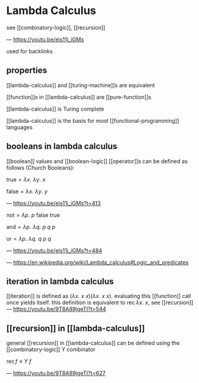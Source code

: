 # Lambda Calculus

see [[combinatory-logic]], [[recursion]]

&mdash; <https://youtu.be/eis11j_iGMs>

used for backlinks

## properties

[[lambda-calculus]] and [[turing-machine]]s are equivalent

[[function]]s in [[lambda-calculus]] are [[pure-function]]s

[[lambda-calculus]] is Turing complete

[[lambda-calculus]] is the basis for most [[functional-programming]] languages

## booleans in lambda calculus

[[boolean]] values and [[boolean-logic]] [[operator]]s can be defined as follows (Church Booleans):

$\text{true} = \lambda x.\ \lambda y.\ x$

$\text{false} = \lambda x.\ \lambda y.\ y$

&mdash; <https://youtu.be/eis11j_iGMs?t=413>

$\text{not} = \lambda p.\ p\ \text{false}\ \text{true}$

$\text{and} = \lambda p.\ \lambda q.\ p\ q\ p$

$\text{or} = \lambda p.\ \lambda q.\ q\ p\ q$

&mdash; <https://youtu.be/eis11j_iGMs?t=484>

&mdash; <https://en.wikipedia.org/wiki/Lambda_calculus#Logic_and_predicates>

## iteration in lambda calculus

[[iteration]] is defined as $(\lambda x.\ x\ x) (\lambda x.\ x\ x)$. evaluating this [[function]] call once yields itself. this definition is equivalent to $\operatorname{rec} \lambda x.\ x$, see [[recursion]] &mdash; <https://youtu.be/9T8A89jgeTI?t=544>

## [[recursion]] in [[lambda-calculus]]

general [[recursion]] in [[lambda-calculus]] can be defined using the [[combinatory-logic]] Y combinator

$\operatorname{rec} f \equiv Y\ f$

&mdash; <https://youtu.be/9T8A89jgeTI?t=627>
